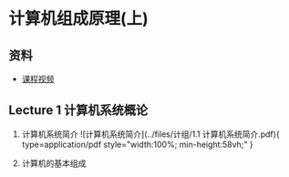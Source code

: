 # 计算机组成原理(上)

## 资料
* [课程视频](https://www.icourse163.org/learn/HIT-309001?tid=1474121442#/learn/content?type=detail&id=1261999142)

## Lecture 1 计算机系统概论
1. 计算机系统简介
   ![计算机系统简介](../files/计组/1.1 计算机系统简介.pdf){ type=application/pdf style="width:100%; min-height:58vh;" }

2. 计算机的基本组成
    